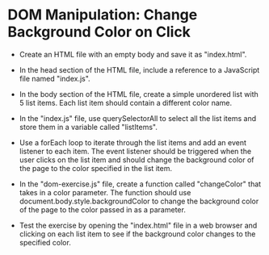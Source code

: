 # DOM Manipulation: Change Background Color on Click

- Create an HTML file with an empty body and save it as "index.html".

- In the head section of the HTML file, include a reference to a JavaScript file named "index.js".

- In the body section of the HTML file, create a simple unordered list with 5 list items. Each list item should contain a different color name.

- In the "index.js" file, use querySelectorAll to select all the list items and store them in a variable called "listItems".

- Use a forEach loop to iterate through the list items and add an event listener to each item. The event listener should be triggered when the user clicks on the list item and should change the background color of the page to the color specified in the list item.

- In the "dom-exercise.js" file, create a function called "changeColor" that takes in a color parameter. The function should use document.body.style.backgroundColor to change the background color of the page to the color passed in as a parameter.

- Test the exercise by opening the "index.html" file in a web browser and clicking on each list item to see if the background color changes to the specified color.